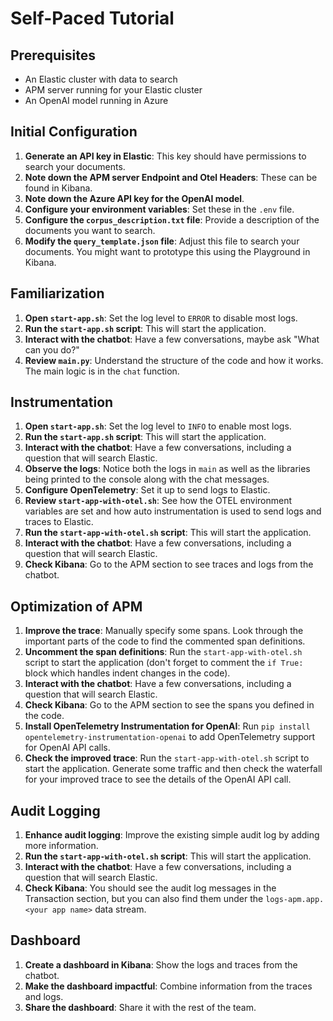 
# Self-Paced Tutorial

## Prerequisites
- An Elastic cluster with data to search
- APM server running for your Elastic cluster
- An OpenAI model running in Azure

## Initial Configuration
1. **Generate an API key in Elastic**: This key should have permissions to search your documents.
2. **Note down the APM server Endpoint and Otel Headers**: These can be found in Kibana.
3. **Note down the Azure API key for the OpenAI model**.
4. **Configure your environment variables**: Set these in the `.env` file.
5. **Configure the `corpus_description.txt` file**: Provide a description of the documents you want to search.
6. **Modify the `query_template.json` file**: Adjust this file to search your documents. You might want to prototype this using the Playground in Kibana.

## Familiarization
1. **Open `start-app.sh`**: Set the log level to `ERROR` to disable most logs.
2. **Run the `start-app.sh` script**: This will start the application.
3. **Interact with the chatbot**: Have a few conversations, maybe ask "What can you do?"
4. **Review `main.py`**: Understand the structure of the code and how it works. The main logic is in the `chat` function.

## Instrumentation
1. **Open `start-app.sh`**: Set the log level to `INFO` to enable most logs.
2. **Run the `start-app.sh` script**: This will start the application.
3. **Interact with the chatbot**: Have a few conversations, including a question that will search Elastic.
4. **Observe the logs**: Notice both the logs in `main` as well as the libraries being printed to the console along with the chat messages.
5. **Configure OpenTelemetry**: Set it up to send logs to Elastic.
6. **Review `start-app-with-otel.sh`**: See how the OTEL environment variables are set and how auto instrumentation is used to send logs and traces to Elastic.
7. **Run the `start-app-with-otel.sh` script**: This will start the application.
8. **Interact with the chatbot**: Have a few conversations, including a question that will search Elastic.
9. **Check Kibana**: Go to the APM section to see traces and logs from the chatbot.

## Optimization of APM
1. **Improve the trace**: Manually specify some spans. Look through the important parts of the code to find the commented span definitions.
2. **Uncomment the span definitions**: Run the `start-app-with-otel.sh` script to start the application (don't forget to comment the `if True:` block which handles indent changes in the code).
3. **Interact with the chatbot**: Have a few conversations, including a question that will search Elastic.
4. **Check Kibana**: Go to the APM section to see the spans you defined in the code.
5. **Install OpenTelemetry Instrumentation for OpenAI**: Run `pip install opentelemetry-instrumentation-openai` to add OpenTelemetry support for OpenAI API calls.
6. **Check the improved trace**: Run the `start-app-with-otel.sh` script to start the application. Generate some traffic and then check the waterfall for your improved trace to see the details of the OpenAI API call.

## Audit Logging
1. **Enhance audit logging**: Improve the existing simple audit log by adding more information.
2. **Run the `start-app-with-otel.sh` script**: This will start the application.
3. **Interact with the chatbot**: Have a few conversations, including a question that will search Elastic.
4. **Check Kibana**: You should see the audit log messages in the Transaction section, but you can also find them under the `logs-apm.app.<your app name>` data stream.

## Dashboard
1. **Create a dashboard in Kibana**: Show the logs and traces from the chatbot.
2. **Make the dashboard impactful**: Combine information from the traces and logs.
3. **Share the dashboard**: Share it with the rest of the team.